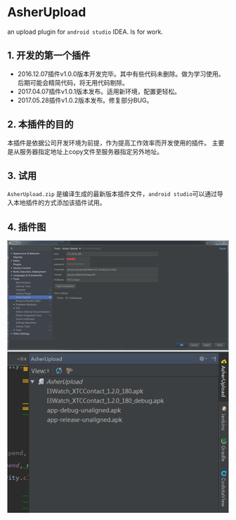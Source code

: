 # AsherUpload

an upload plugin for `android studio` IDEA. Is for work.

## 1. 开发的第一个插件

- 2016.12.07插件v1.0.0版本开发完毕。其中有些代码未删除。做为学习使用。
后期可能会精简代码，将无用代码剔除。
- 2017.04.07插件v1.0.1版本发布。适用新环境，配置更轻松。
- 2017.05.28插件v1.0.2版本发布。修复部分BUG。

## 2. 本插件的目的

本插件是依据公司开发环境为前提，作为提高工作效率而开发使用的插件。
主要是从服务器指定地址上copy文件至服务器指定另外地址。

## 3. 试用

`AsherUpload.zip` 是编译生成的最新版本插件文件，`android studio`可以通过导入本地插件的方式添加该插件试用。

## 4. 插件图
![plugin3](https://raw.githubusercontent.com/AsherYang/AsherUpload/master/screenshot/plugin03.png)
![plugin2](https://raw.githubusercontent.com/AsherYang/AsherUpload/master/screenshot/plugin02.png)
